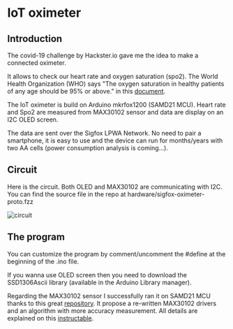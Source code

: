 # IoT oximeter

## Introduction

The covid-19 challenge by Hackster.io gave me the idea to make a connected oximeter. 

It allows to check our heart rate and oxygen saturation (spo2). The World Health Organization (WHO) says "The oxygen saturation in healthy patients of any age should be 95% or above." in this [document](https://www.who.int/patientsafety/safesurgery/pulse_oximetry/who_ps_pulse_oxymetry_training_manual_en.pdf).

The IoT oximeter is build on Arduino mkrfox1200 (SAMD21 MCU). Heart rate and Spo2 are measured from MAX30102 sensor and data are display on an I2C OLED screen. 

The data are sent over the Sigfox LPWA Network. No need to pair a smartphone, it is easy to use and the device can run for months/years with two AA cells (power consumption analysis is coming...).

## Circuit

Here is the circuit. Both OLED and MAX30102 are communicating with I2C. You can find the source file in the repo at hardware/sigfox-oximeter-proto.fzz

![circuit](https://github.com/martincornu/pulse-oximeter-arduino/blob/develop/hardware/sigfox-oximeter-proto_bb.png)

## The program

You can customize the program by comment/uncomment the #define at the beginning of the .ino file.

If you wanna use OLED screen then you need to download the SSD1306Ascii library (available in the Arduino Library manager).

Regarding the MAX30102 sensor I successfully ran it on SAMD21 MCU thanks to this great [repository](https://github.com/aromring/MAX30102_by_RF). It propose a re-written MAX30102 drivers and an algorithm with more accuracy measurement. All details are explained on this [instructable](https://www.instructables.com/id/Pulse-Oximeter-With-Much-Improved-Precision/).
